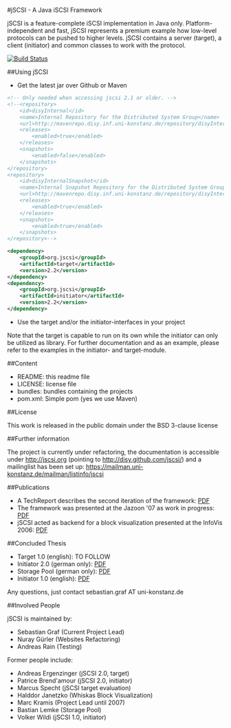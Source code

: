 #jSCSI - A Java iSCSI Framework

jSCSI is a feature-complete iSCSI implementation in Java only.
Platform-independent and fast, jSCSI represents a premium example how low-level protocols can be pushed to higher levels.
jSCSI contains a server (target), a client (initiator) and common classes to work with the protocol.

[![Build Status](https://secure.travis-ci.org/disy/jSCSI.png)](http://travis-ci.org/disy/jSCSI)

##Using jSCSI

* Get the latest jar over Github or Maven

```xml
<!-- Only needed when accessing jscsi 2.1 or older. -->
<!--<repository>
	<id>disyInternal</id>
	<name>Internal Repository for the Distributed System Group</name>
	<url>http://mavenrepo.disy.inf.uni-konstanz.de/repository/disyInternal</url>
	<releases>
		<enabled>true</enabled>
	</releases>
	<snapshots>
		<enabled>false</enabled>
	</snapshots>
</repository>
<repository>
	<id>disyInternalSnapshot</id>
	<name>Internal Snapshot Repository for the Distributed System Group</name>
	<url>http://mavenrepo.disy.inf.uni-konstanz.de/repository/disyInternalSnapshot</url>
	<releases>
		<enabled>true</enabled>
	</releases>
	<snapshots>
		<enabled>true</enabled>
	</snapshots>
</repository>-->

<dependency>
	<groupId>org.jscsi</groupId>
	<artifactId>target</artifactId>
	<version>2.2</version>
</dependency>
<dependency>
	<groupId>org.jscsi</groupId>
	<artifactId>initiator</artifactId>
	<version>2.2</version>
</dependency>
```

* Use the target and/or the initiator-interfaces in your project

Note that the target is capable to run on its own while the initiator can only be utilized as library.
For further documentation and as an example, please refer to the examples in the initiator- and target-module.

##Content

* README: this readme file
* LICENSE: license file
* bundles: bundles containing the projects
* pom.xml: Simple pom (yes we use Maven)

##License

This work is released in the public domain under the BSD 3-clause license

##Further information

The project is currently under refactoring, the documentation is accessible under http://jscsi.org (pointing to http://disy.github.com/jscsi/) and a mailinglist has been set up:
https://mailman.uni-konstanz.de/mailman/listinfo/jscsi

##Publications

* A TechReport describes the second iteration of the framework: [PDF](http://nbn-resolving.de/urn:nbn:de:bsz:352-opus-84511)
* The framework was presented at the Jazoon '07 as work in progress: [PDF](http://nbn-resolving.de/urn:nbn:de:bsz:352-opus-84424)
* jSCSI acted as backend for a block visualization presented at the InfoVis 2006: [PDF](http://nbn-resolving.de/urn:nbn:de:bsz:352-opus-69096)

##Concluded Thesis

* Target 1.0 (english): TO FOLLOW
* Initiator 2.0 (german only): [PDF](http://nbn-resolving.de/urn:nbn:de:bsz:352-opus-130096)
* Storage Pool (german only): [PDF](http://nbn-resolving.de/urn:nbn:de:bsz:352-opus-58078)
* Initiator 1.0 (english): [PDF](http://nbn-resolving.de/urn:nbn:de:bsz:352-175134)

Any questions, just contact sebastian.graf AT uni-konstanz.de

##Involved People

jSCSI is maintained by:

* Sebastian Graf (Current Project Lead)
* Nuray Gürler (Websites Refactoring)
* Andreas Rain (Testing)

Former people include:

* Andreas Ergenzinger (jSCSI 2.0, target)
* Patrice Brend'amour (jSCSI 2.0, initiator)
* Marcus Specht (jSCSI target evaluation)
* Halddor Janetzko (Whiskas Block Visualization)
* Marc Kramis (Project Lead until 2007)
* Bastian Lemke (Storage Pool)
* Volker Wildi (jSCSI 1.0, initiator)